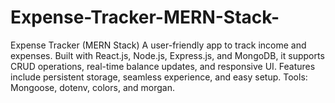 # Expense-Tracker-MERN-Stack-
Expense Tracker (MERN Stack) A user-friendly app to track income and expenses. Built with React.js, Node.js, Express.js, and MongoDB, it supports CRUD operations, real-time balance updates, and responsive UI. Features include persistent storage, seamless experience, and easy setup. Tools: Mongoose, dotenv, colors, and morgan.
